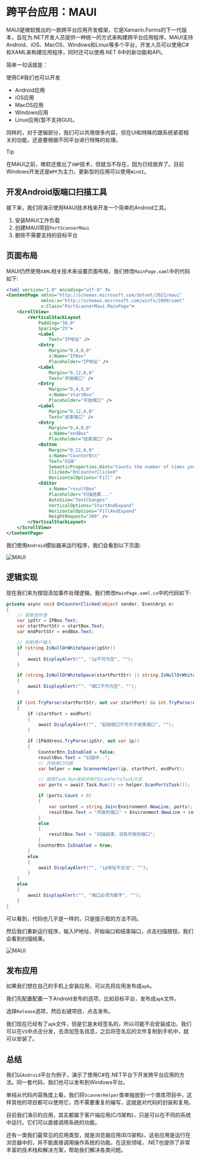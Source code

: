 # 跨平台应用：MAUI

MAUI是微软推出的一款跨平台应用开发框架，它是Xamarin.Forms的下一代版本，旨在为.NET开发人员提供一种统一的方式来构建跨平台应用程序。MAUI支持Android、iOS、MacOS、Windows和Linux等多个平台，开发人员可以使用C#和XAML来构建应用程序，同时还可以使用.NET 6中的新功能和API。

简单一句话就是：

使用C#我们也可以开发

- Android应用
- iOS应用
- MacOS应用
- Windows应用
- Linux应用(暂不支持GUI)。

同样的，对于逻辑部分，我们可以共用很多内容，但在UI和特殊的跟系统紧密相关的功能，还是要根据不同平台进行特殊的处理。

> [!TIP]
> 在MAUI之前，微软还推出了`UWP`技术，但就当不存在，因为已经放弃了。目前Windows开发还是`WPF`为主力，更新型的应用可以使用`WinUI`。

## 开发Android版端口扫描工具

接下来，我们将演示使用MAUI技术栈来开发一个简单的Android工具。

1. 安装MAUI工作负载
2. 创建MAUI项目`PortScannerMaui`
3. 删除不需要支持的目标平台

## 页面布局

MAUI仍然使用`XAML`相关技术来设置页面布局，我们修改`MainPage.xaml`中的代码如下:

```xml
<?xml version="1.0" encoding="utf-8" ?>
<ContentPage xmlns="http://schemas.microsoft.com/dotnet/2021/maui"
             xmlns:x="http://schemas.microsoft.com/winfx/2009/xaml"
             x:Class="PortScannerMaui.MainPage">
    <ScrollView>
        <VerticalStackLayout
            Padding="30,0"
            Spacing="25">
            <Label
                Text="IP地址" />
            <Entry
                Margin="0,4,0,0"
                x:Name="IPBox"
                Placeholder="IP地址" />
            <Label
                Margin="0,12,0,0"
                Text="开始端口" />
            <Entry
                Margin="0,4,0,0"
                x:Name="startBox"
                Placeholder="开始端口" />
            <Label
                Margin="0,12,0,0"
                Text="结束端口" />
            <Entry
                Margin="0,4,0,0"
                x:Name="endBox"
                Placeholder="结束端口" />
            <Button
                Margin="0,12,0,0"
                x:Name="CounterBtn"
                Text="扫描"
                SemanticProperties.Hint="Counts the number of times you click"
                Clicked="OnCounterClicked"
                HorizontalOptions="Fill" />
            <Editor
                x:Name="resultBox"
                Placeholder="扫描结果..."
                AutoSize="TextChanges"
                VerticalOptions="StartAndExpand"
                HorizontalOptions="FillAndExpand"
                HeightRequest="300" />
        </VerticalStackLayout>
    </ScrollView>
</ContentPage>
```

我们使用`Android`模拟器来运行程序，我们会看到以下页面:

![MAUI](../images/csharpBase/android1.png)

## 逻辑实现

现在我们来为按钮添加事件处理逻辑，我们修改`MainPage.xaml.cs`中的代码如下:

```csharp
private async void OnCounterClicked(object sender, EventArgs e)
{
    // 获取控件值 
    var ipStr = IPBox.Text;
    var startPortStr = startBox.Text;
    var endPortStr = endBox.Text;

    // 判断用户输入
    if (string.IsNullOrWhiteSpace(ipStr))
    {
        await DisplayAlert("", "ip不可为空", "");
    }

    if (string.IsNullOrWhiteSpace(startPortStr) || string.IsNullOrWhiteSpace(endPortStr))
    {
        await DisplayAlert("", "端口不可为空", "");
    }

    if (int.TryParse(startPortStr, out var startPort) && int.TryParse(endPortStr, out var endPort))
    {
        if (startPort > endPort)
        {
            await DisplayAlert("", "起始端口不可大于结束端口", "");
        }

        if (IPAddress.TryParse(ipStr, out var ip))
        {
            CounterBtn.IsEnabled = false;
            resultBox.Text = "扫描中..";
            // 开始端口扫描
            var helper = new ScannerHelper(ip, startPort, endPort);

            // 使用Task.Run来异步执行ScanPortsTask方法
            var ports = await Task.Run(() => helper.ScanPortsTask());

            if (ports.Count > 0)
            {
                var content = string.Join(Environment.NewLine, ports);
                resultBox.Text = "开放的端口" + Environment.NewLine + content;
            }
            else
            {
                resultBox.Text = "扫描结束，没有开放的端口";
            }
            CounterBtn.IsEnabled = true;
        }
        else
        {
            await DisplayAlert("", "ip地址不合法", "");
        }
    }
    else
    {
        await DisplayAlert("", "端口必须为数字", "");
    }
}
```

可以看到，代码也几乎是一样的，只是提示框的方法不同。

然后我们重新运行程序，输入IP地址、开始端口和结束端口，点击扫描按钮，我们会看到扫描结果。

![MAUI](../images/csharpBase/android2.png)

## 发布应用

如果我们想在自己的手机上安装应用，可以先将应用发布成`apk`。

我们先配置配置一下Android发布的选项，比如目标平台，发布成`apk`文件。

选择`Release`选项，然后右键项目，点击发布。

我们现在已经有了`apk`文件，但是它是未经签名的，所以可能不会安装成功，我们可以在`VS`中点击分发，去添加签名信息，之后将签名后的文件复制到手机中，就可以安装了。

## 总结

我们以`Android`平台为例子，演示了使用C#在.NET平台下开发跨平台应用的方法。同一套代码，我们也可以发布到Windows平台。

单纯从代码内容角度上看，我们将`ScannerHelper`类单独放到一个类库项目中，这样其他的项目都可以使用它，而不需要重复的编写，这就是对代码的封装和复用。

目前我们演示的应用，其实都属于客户端应用(C/S架构)，只是可以在不同的系统中运行。它们可以直接调用系统的功能。

还有一类我们最常见的应用类型，就是浏览器应用(B/S架构)，这些应用是运行在浏览器中的，并不能直接调用操作系统的功能。在这些领域，.NET也提供了非常丰富的技术栈和解决方案，帮助我们解决各类问题。
